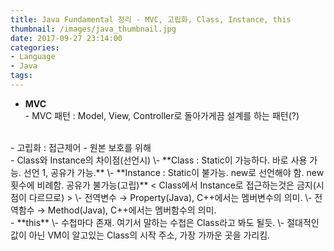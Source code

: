 ```yaml
---
title: Java Fundamental 정리 - MVC, 고립화, Class, Instance, this
thumbnail: /images/java_thumbnail.jpg
date: 2017-09-27 23:14:00
categories:
- Language
- Java
tags:
---
```

- **MVC**  
\- MVC 패턴 : Model, View, Controller로 돌아가게끔 설계를 하는 패턴(?)
<br>
- 고립화 : 접근제어 - 원본 보호를 위해
<br>
- Class와 Instance의 차이점(선언시)  
\- **Class : Static이 가능하다. 바로 사용 가능. 선언 1, 공유가 가능.**  
\- **Instance : Static이 불가능. new로 선언해야 함. new 횟수에 비례함. 공유가 불가능(고립)**  
< Class에서 Instance로 접근하는것은 금지(시점이 다르므로) >  
\- 전역변수 → Property(Java), C++에서는 멤버변수의 의미.  
\- 전역함수 → Method(Java), C++에서는 멤버함수의 의미.
<br>
- **this**  
\- 수첩마다 존재. 여기서 말하는 수첩은 Class라고 봐도 될듯.  
\- 절대적인 값이 아닌 VM이 알고있는 Class의 시작 주소, 가장 가까운 곳을 가리킴.

